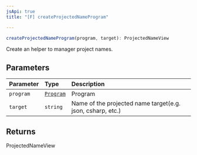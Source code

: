 ```yaml
---
jsApi: true
title: "[F] createProjectedNameProgram"

---
```

```ts
createProjectedNameProgram(program, target): ProjectedNameView
```

Create an helper to manager project names.

## Parameters

| Parameter | Type | Description |
| :------ | :------ | :------ |
| `program` | [`Program`](../interfaces/Program.md) | Program |
| `target` | `string` | Name of the projected name target(e.g. json, csharp, etc.) |

## Returns

ProjectedNameView
